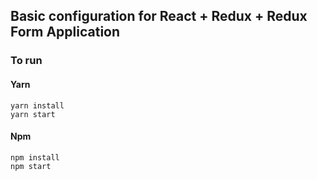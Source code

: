 ## Basic configuration for React + Redux + Redux Form Application

### To run

#### Yarn
`yarn install`  
`yarn start`

#### Npm 
`npm install`  
`npm start`

